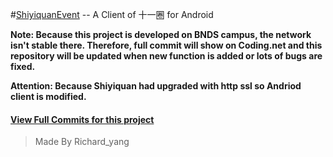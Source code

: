 #[ShiyiquanEvent](http://c.hcc.io/f/shiyiquan-release/) -- A Client of 十一圈 for Android

**Note: Because this project is developed on BNDS campus, the network isn't stable there. Therefore, full commit will show on Coding.net and this repository will be updated when new function is added or lots of bugs are fixed.**

**Attention: Because Shiyiquan had upgraded with http ssl so Andriod client is modified.**

#### [View Full Commits for this project](https://coding.net/u/AD1024/p/ShiyiquanEvent/git/commits/master/)

>Made By Richard_yang
